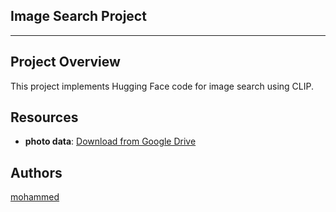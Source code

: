 
## Image Search Project

---

## Project Overview
This project implements Hugging Face code for image search using CLIP.

## Resources

- **photo data**: [Download from Google Drive](https://drive.google.com/drive/folders/1FUMZ2xLNd9buCBWtCwOpjOCxhhUhSqgb?usp=sharing)
  

## Authors

[mohammed](https://www.github.com/mohammed-Alhusini)
